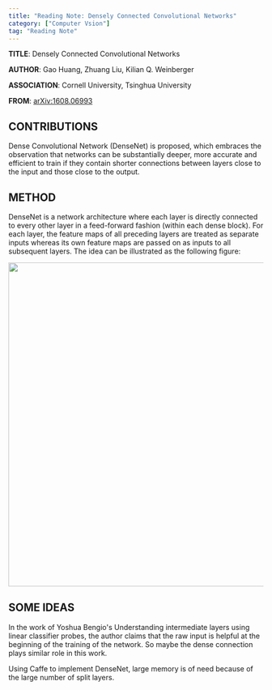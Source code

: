 ```yaml
---
title: "Reading Note: Densely Connected Convolutional Networks"
category: ["Computer Vsion"]
tag: "Reading Note"
---
```


**TITLE**: Densely Connected Convolutional Networks

**AUTHOR**: Gao Huang, Zhuang Liu, Kilian Q. Weinberger

**ASSOCIATION**: Cornell University, Tsinghua University

**FROM**: [arXiv:1608.06993](https://arxiv.org/abs/1608.06993)

## CONTRIBUTIONS ##

Dense Convolutional Network (DenseNet) is proposed, which embraces the observation that networks can be substantially deeper, more accurate and efficient to train if they contain shorter connections between layers close to the input and those close to the output.

## METHOD ##

DenseNet is a network architecture where each layer is directly connected to every other layer in a feed-forward fashion (within each dense block). For each layer, the feature maps of all preceding layers are treated as separate inputs whereas its own feature maps are passed on as inputs to all subsequent layers. The idea can be illustrated as the following figure:

<img class="img-responsive center-block" src="https://raw.githubusercontent.com/joshua19881228/my_blogs/master/Computer_Vision/Reading_Note/figures/DenseNet.jpeg" alt="" width="640"/>

## SOME IDEAS ##

In the work of Yoshua Bengio's Understanding intermediate layers using linear classifier probes, the author claims that the raw input is helpful at the beginning of the training of the network. So maybe the dense connection plays similar role in this work.

Using Caffe to implement DenseNet, large memory is of need because of the large number of split layers.
